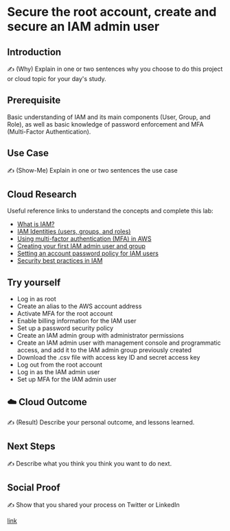 # Secure the root account, create and secure an IAM admin user

## Introduction

✍️ (Why) Explain in one or two sentences why you choose to do this project or cloud topic for your day's study.

## Prerequisite

Basic understanding of IAM and its main components (User, Group, and Role), as well as basic knowledge of password enforcement and MFA (Multi-Factor Authentication).

## Use Case

✍️ (Show-Me) Explain in one or two sentences the use case

## Cloud Research

Useful reference links to understand the concepts and complete this lab:

- [What is IAM?](https://docs.aws.amazon.com/IAM/latest/UserGuide/introduction.html)
- [IAM Identities (users, groups, and roles)](https://docs.aws.amazon.com/IAM/latest/UserGuide/id.html)
- [Using multi-factor authentication (MFA) in AWS](https://docs.aws.amazon.com/IAM/latest/UserGuide/id_credentials_mfa.html)
- [Creating your first IAM admin user and group](https://docs.aws.amazon.com/IAM/latest/UserGuide/getting-started_create-admin-group.html)
- [Setting an account password policy for IAM users](https://docs.aws.amazon.com/IAM/latest/UserGuide/id_credentials_passwords_account-policy.html?icmpid=docs_iam_console)
- [Security best practices in IAM](https://docs.aws.amazon.com/IAM/latest/UserGuide/best-practices.html)

## Try yourself

- Log in as root
- Create an alias to the AWS account address
- Activate MFA for the root account
- Enable billing information for the IAM user
- Set up a password security policy
- Create an IAM admin group with administrator permissions
- Create an IAM admin user with management console and programmatic access, and add it to the IAM admin group previously created
- Download the .csv file with access key ID and secret access key
- Log out from the root account
- Log in as the IAM admin user
- Set up MFA for the IAM admin user

## ☁️ Cloud Outcome

✍️ (Result) Describe your personal outcome, and lessons learned.

## Next Steps

✍️ Describe what you think you think you want to do next.

## Social Proof

✍️ Show that you shared your process on Twitter or LinkedIn

[link](link)
